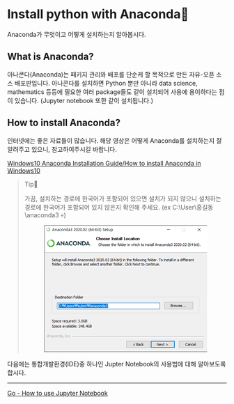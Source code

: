 # Install python with Anaconda🐍

Anaconda가 무엇이고 어떻게 설치하는지 알아봅시다.

## What is Anaconda?

아나콘다(Anaconda)는 패키지 관리와 배포를 단순케 할 목적으로 만든 자유-오픈 소스 배포판입니다. 아나콘다를 설치하면 Python 뿐만 아니라 data science, mathematics 등등에 필요한 여러 package들도 같이 설치되어 사용에 용이하다는 점이 있습니다. (Jupyter notebook 또한 같이 설치됩니다.)

## How to install Anaconda?

인터넷에는 좋은 자료들이 많습니다. 해당 영상은 어떻게 Anaconda를 설치하는지 잘 알려주고 있으니, 참고하여주시길 바랍니다.

[Windows10 Anaconda Installation Guide/How to install Anaconda in Windows10](https://www.youtube.com/embed/TiYbde4YTPY?t=0s)

 > Tip👀
>
>가끔, 설치하는 경로에 한국어가 포함되어 있으면 설치가 되지 않으니 설치하는 경로에 한국어가 포함되어 있지 않은지 확인해 주세요. (ex C:\User\홍길동\anaconda3 💀)
>
><center><img src="../img/anaconda-install-setup1.png" alt="Install directory problem" /></center>

다음에는 통합개발환경(IDE)중 하나인 Jupter Notebook의 사용법에 대해 알아보도록 합시다.

---

[Go - How to use Jupyter Notebook](How-to-use-Jupyter-Notebook.md)

